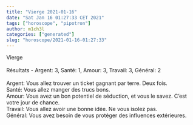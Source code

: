 ```yaml
---
title: "Vierge 2021-01-16"
date: "Sat Jan 16 01:27:33 CET 2021"
tags: ["horoscope", "pipotron"]
author: m1ch3l
categories: ["generated"]
slug: "horoscope/2021-01-16-01:27:33"
---
```


Vierge<br>
<br>
Résultats - Argent: 3, Santé: 1, Amour: 3, Travail: 3, Général: 2<br>
<br>
Argent:  Vous allez trouver un ticket gagnant par terre. Deux fois.<br>
Santé:   Vous allez manger des trucs bons. <br>
Amour:   Vous avez un bon potentiel de séduction, et vous le savez. C’est votre jour de chance.<br>
Travail: Vous allez avoir une bonne idée. Ne vous isolez pas.<br>
Général: Vous avez besoin de vous protéger des influences extérieures.<br>
